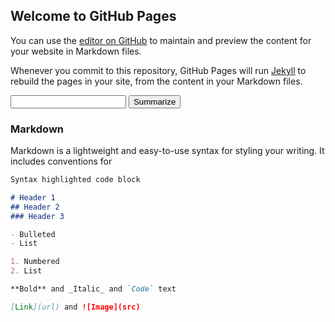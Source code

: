 ## Welcome to GitHub Pages

<script src="https://code.jquery.com/jquery-3.2.1.min.js"></script>
<script src="/summarize.js"></script>

<div id="text"></div>

<script>
document.getElementById("text").innerHTML = "Text added by JavaScript code";
</script>

You can use the [editor on GitHub](https://github.com/nathan9sanders/academic-text-summarizer/edit/master/README.md) to maintain and preview the content for your website in Markdown files.

Whenever you commit to this repository, GitHub Pages will run [Jekyll](https://jekyllrb.com/) to rebuild the pages in your site, from the content in your Markdown files.

<div id="text-input">
  <input id="text-box" type="text">
  <input id="submit-text" type="submit" value="Summarize">
</div>

### Markdown

Markdown is a lightweight and easy-to-use syntax for styling your writing. It includes conventions for

```markdown
Syntax highlighted code block

# Header 1
## Header 2
### Header 3

- Bulleted
- List

1. Numbered
2. List

**Bold** and _Italic_ and `Code` text

[Link](url) and ![Image](src)
```
